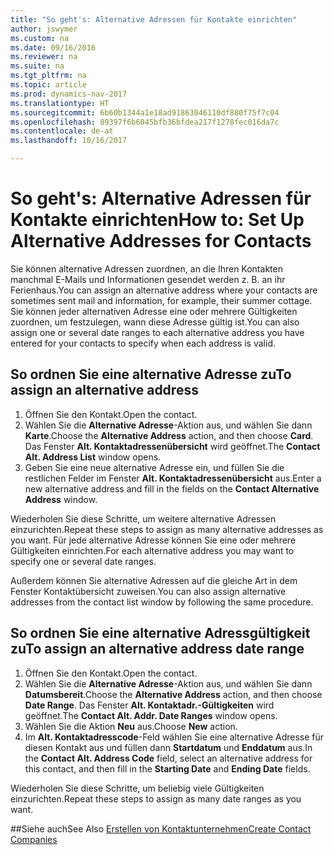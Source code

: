 ```yaml
---
title: "So geht's: Alternative Adressen für Kontakte einrichten"
author: jswymer
ms.custom: na
ms.date: 09/16/2016
ms.reviewer: na
ms.suite: na
ms.tgt_pltfrm: na
ms.topic: article
ms.prod: dynamics-nav-2017
ms.translationtype: HT
ms.sourcegitcommit: 6b60b1344a1e18ad91863046110df880f75f7c04
ms.openlocfilehash: 89397f6b6045bfb36bfdea217f1278fec016da7c
ms.contentlocale: de-at
ms.lasthandoff: 10/16/2017

---
```

# <a name="how-to-set-up-alternative-addresses-for-contacts"></a><span data-ttu-id="35ad5-102">So geht's: Alternative Adressen für Kontakte einrichten</span><span class="sxs-lookup"><span data-stu-id="35ad5-102">How to: Set Up Alternative Addresses for Contacts</span></span>
<span data-ttu-id="35ad5-103">Sie können alternative Adressen zuordnen, an die Ihren Kontakten manchmal E-Mails und Informationen gesendet werden z. B. an ihr Ferienhaus.</span><span class="sxs-lookup"><span data-stu-id="35ad5-103">You can assign an alternative address where your contacts are sometimes sent mail and information, for example, their summer cottage.</span></span> <span data-ttu-id="35ad5-104">Sie können jeder alternativen Adresse eine oder mehrere Gültigkeiten zuordnen, um festzulegen, wann diese Adresse gültig ist.</span><span class="sxs-lookup"><span data-stu-id="35ad5-104">You can also assign one or several date ranges to each alternative address you have entered for your contacts to specify when each address is valid.</span></span>

## <a name="to-assign-an-alternative-address"></a><span data-ttu-id="35ad5-105">So ordnen Sie eine alternative Adresse zu</span><span class="sxs-lookup"><span data-stu-id="35ad5-105">To assign an alternative address</span></span>
1. <span data-ttu-id="35ad5-106">Öffnen Sie den Kontakt.</span><span class="sxs-lookup"><span data-stu-id="35ad5-106">Open the contact.</span></span>
2. <span data-ttu-id="35ad5-107">Wählen Sie die **Alternative Adresse**-Aktion aus, und wählen Sie dann **Karte**.</span><span class="sxs-lookup"><span data-stu-id="35ad5-107">Choose the **Alternative Address** action, and then choose **Card**.</span></span> <span data-ttu-id="35ad5-108">Das Fenster **Alt. Kontaktadressenübersicht** wird geöffnet.</span><span class="sxs-lookup"><span data-stu-id="35ad5-108">The **Contact Alt. Address List** window opens.</span></span>
3. <span data-ttu-id="35ad5-109">Geben Sie eine neue alternative Adresse ein, und füllen Sie die restlichen Felder im Fenster **Alt. Kontaktadressenübersicht** aus.</span><span class="sxs-lookup"><span data-stu-id="35ad5-109">Enter a new alternative address and fill in the fields on the **Contact Alternative Address** window.</span></span>

<span data-ttu-id="35ad5-110">Wiederholen Sie diese Schritte, um weitere alternative Adressen einzurichten.</span><span class="sxs-lookup"><span data-stu-id="35ad5-110">Repeat these steps to assign as many alternative addresses as you want.</span></span> <span data-ttu-id="35ad5-111">Für jede alternative Adresse können Sie eine oder mehrere Gültigkeiten einrichten.</span><span class="sxs-lookup"><span data-stu-id="35ad5-111">For each alternative address you may want to specify one or several date ranges.</span></span>

<span data-ttu-id="35ad5-112">Außerdem können Sie alternative Adressen auf die gleiche Art in dem Fenster Kontaktübersicht zuweisen.</span><span class="sxs-lookup"><span data-stu-id="35ad5-112">You can also assign alternative addresses from the contact list window by following the same procedure.</span></span>

## <a name="to-assign-an-alternative-address-date-range"></a><span data-ttu-id="35ad5-113">So ordnen Sie eine alternative Adressgültigkeit zu</span><span class="sxs-lookup"><span data-stu-id="35ad5-113">To assign an alternative address date range</span></span>
1. <span data-ttu-id="35ad5-114">Öffnen Sie den Kontakt.</span><span class="sxs-lookup"><span data-stu-id="35ad5-114">Open the contact.</span></span>
2. <span data-ttu-id="35ad5-115">Wählen Sie die **Alternative Adresse**-Aktion aus, und wählen Sie dann **Datumsbereit**.</span><span class="sxs-lookup"><span data-stu-id="35ad5-115">Choose the **Alternative Address** action, and then choose **Date Range**.</span></span> <span data-ttu-id="35ad5-116">Das Fenster **Alt. Kontaktadr.-Gültigkeiten** wird geöffnet.</span><span class="sxs-lookup"><span data-stu-id="35ad5-116">The **Contact Alt. Addr. Date Ranges** window opens.</span></span>
3. <span data-ttu-id="35ad5-117">Wählen Sie die Aktion **Neu** aus.</span><span class="sxs-lookup"><span data-stu-id="35ad5-117">Choose **New** action.</span></span>
4. <span data-ttu-id="35ad5-118">Im **Alt. Kontaktadresscode**-Feld wählen Sie eine alternative Adresse für diesen Kontakt aus und füllen dann **Startdatum** und **Enddatum** aus.</span><span class="sxs-lookup"><span data-stu-id="35ad5-118">In the **Contact Alt. Address Code** field, select an alternative address for this contact, and then fill in the **Starting Date** and **Ending Date** fields.</span></span>

<span data-ttu-id="35ad5-119">Wiederholen Sie diese Schritte, um beliebig viele Gültigkeiten einzurichten.</span><span class="sxs-lookup"><span data-stu-id="35ad5-119">Repeat these steps to assign as many date ranges as you want.</span></span>

##<a name="see-also"></a><span data-ttu-id="35ad5-120">Siehe auch</span><span class="sxs-lookup"><span data-stu-id="35ad5-120">See Also</span></span>
[<span data-ttu-id="35ad5-121">Erstellen von Kontaktunternehmen</span><span class="sxs-lookup"><span data-stu-id="35ad5-121">Create Contact Companies</span></span>](marketing-create-contact-companies.md)

